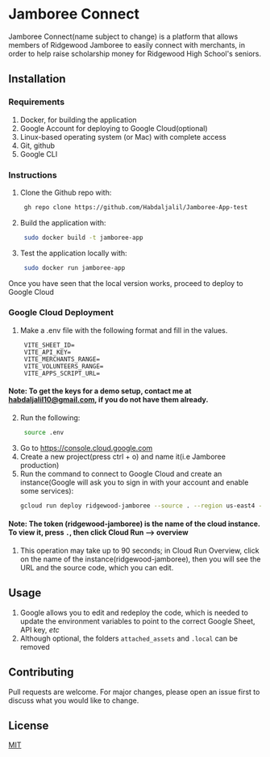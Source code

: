 # Jamboree Connect

Jamboree Connect(name subject to change) is a platform that allows members of Ridgewood Jamboree to easily connect with merchants, in order to help raise scholarship money for Ridgewood High School's seniors.



## Installation
### Requirements
1. Docker, for building the application
2. Google Account for deploying to Google Cloud(optional)
3. Linux-based operating system (or Mac) with complete access
4. Git, github
5. Google CLI
### Instructions
1. Clone the Github repo with:
   ```bash
    gh repo clone https://github.com/Habdaljalil/Jamboree-App-test
   ```
2. Build the application with:
   ```bash
    sudo docker build -t jamboree-app
   ```
3. Test the application locally with:
   ```bash
    sudo docker run jamboree-app
   ```
Once you have seen that the local version works, proceed to deploy to Google Cloud
### Google Cloud Deployment
1. Make a .env file with the following format and fill in the values.
   ```.env
    VITE_SHEET_ID=
    VITE_API_KEY=
    VITE_MERCHANTS_RANGE=
    VITE_VOLUNTEERS_RANGE=
    VITE_APPS_SCRIPT_URL=
   ```
#### Note: To get the keys for a demo setup, contact me at habdaljalil10@gmail.com, if you do not have them already.
2. Run the following: 
   ```bash
    source .env
   ```
3. Go to https://console.cloud.google.com
4. Create a new project(press ctrl + o) and name it(i.e Jamboree production)
5. Run the command to connect to Google Cloud and create an instance(Google will ask you to sign in with your account and enable some services):
    ```bash
    gcloud run deploy ridgewood-jamboree --source . --region us-east4 --allow-unauthenticated --set-env-vars VITE_SHEET_ID=$VITE_SHEET_ID,VITE_API_KEY=$VITE_API_KEY,VITE_MERCHANTS_RANGE=$VITE_MERCHANTS_RANGE,VITE_VOLUNTEERS_RANGE=$VITE_VOLUNTEERS_RANGE,VITE_APPS_SCRIPT_URL=$VITE_APPS_SCRIPT_URL
    ```
#### Note: The token (ridgewood-jamboree) is the name of the cloud instance. To view it, press `.`, then click Cloud Run --> overview
1. This operation may take up to 90 seconds; in Cloud Run Overview, click on the name of the instance(ridgewood-jamboree), then you will see the URL and the source code, which you can edit.
## Usage
1. Google allows you to edit and redeploy the code, which is needed to update the environment variables to point to the correct Google Sheet, API key, *etc*
2. Although optional, the folders `attached_assets` and `.local` can be removed
## Contributing

Pull requests are welcome. For major changes, please open an issue first
to discuss what you would like to change.

## License

[MIT](https://choosealicense.com/licenses/mit/)
